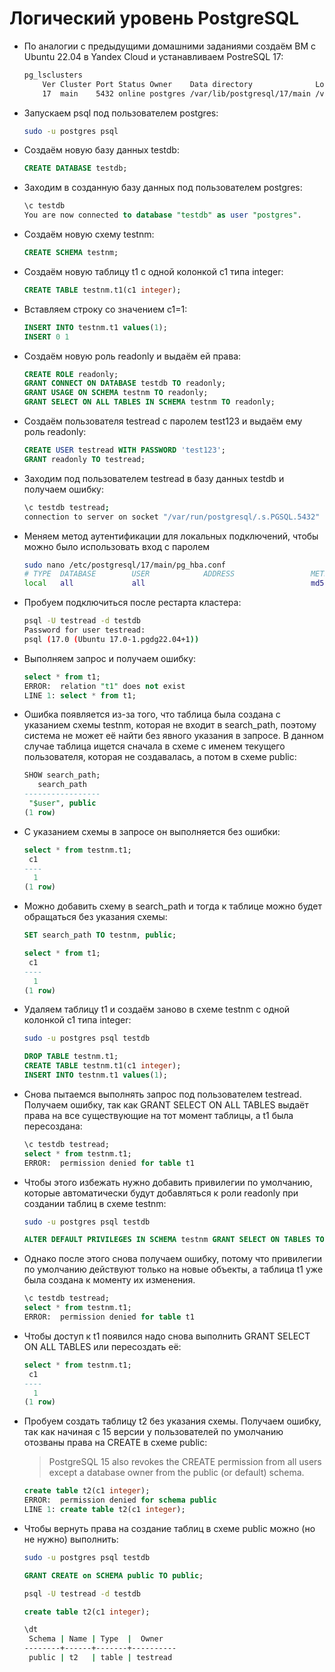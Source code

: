 # Логический уровень PostgreSQL
- По аналогии с предыдущими домашними заданиями создаём ВМ c Ubuntu 22.04 в Yandex Cloud и устанавливаем PostreSQL 17:
	```sh 
	pg_lsclusters
		Ver Cluster Port Status Owner    Data directory              Log file
		17  main    5432 online postgres /var/lib/postgresql/17/main /var/log/postgresql/postgresql-17-main.log
	```
- Запускаем psql под пользователем postgres:
	```sh
	sudo -u postgres psql
	```
- Создаём новую базу данных testdb:
	```sql
	CREATE DATABASE testdb;
	```
- Заходим в созданную базу данных под пользователем postgres:
	```sql
	\c testdb
	You are now connected to database "testdb" as user "postgres".
	```
- Создаём новую схему testnm:
	```sql
	CREATE SCHEMA testnm;
	```
- Создаём новую таблицу t1 с одной колонкой c1 типа integer:
	```sql
	CREATE TABLE testnm.t1(c1 integer);
	```

- Вставляем строку со значением c1=1:
	```sql
	INSERT INTO testnm.t1 values(1);
	INSERT 0 1
	```
- Создаём новую роль readonly и выдаём ей права:
	```sql
	CREATE ROLE readonly;
	GRANT CONNECT ON DATABASE testdb TO readonly;
	GRANT USAGE ON SCHEMA testnm TO readonly;
	GRANT SELECT ON ALL TABLES IN SCHEMA testnm TO readonly;
	```
- Создаём пользователя testread с паролем test123 и выдаём ему роль readonly:
	```sql
	CREATE USER testread WITH PASSWORD 'test123';
	GRANT readonly TO testread;
	```
- Заходим под пользователем testread в базу данных testdb и получаем ошибку:
	```sh
	\c testdb testread;
	connection to server on socket "/var/run/postgresql/.s.PGSQL.5432" failed: FATAL:  Peer authentication failed for user "testread"
	```
-  Меняем метод аутентификации для локальных подключений, чтобы можно было использовать вход с паролем	
    ```sh 
    sudo nano /etc/postgresql/17/main/pg_hba.conf
	# TYPE  DATABASE        USER            ADDRESS                 METHOD
	local   all             all                                     md5
    ```
- Пробуем подключиться после рестарта кластера:
	```sh
	psql -U testread -d testdb
	Password for user testread:
	psql (17.0 (Ubuntu 17.0-1.pgdg22.04+1))	
	```
- Выполняем запрос и получаем ошибку: 
	```sql
	select * from t1;
	ERROR:  relation "t1" does not exist
	LINE 1: select * from t1;
	```
- Ошибка появляется из-за того, что таблица была создана с указанием схемы testnm, которая не входит в search_path, поэтому система не может её найти без явного указания в запросе. В данном случае таблица ищется сначала в схеме с именем текущего пользователя, которая не создавалась, а потом в схеме public:
	```sql
	SHOW search_path;
	   search_path
	-----------------
	 "$user", public
	(1 row)
	```
	
- С указанием схемы в запросе он выполняется без ошибки:
	```sql
	select * from testnm.t1;
	 c1
	----
	  1
	(1 row)
	```
- Можно добавить схему в search_path и тогда к таблице можно будет обращаться без указания схемы:
	```sql
	SET search_path TO testnm, public;
	```
	
	```sql
	select * from t1;
	 c1
	----
	  1
	(1 row)
	```
- Удаляем таблицу t1 и создаём заново в схеме testnm с одной колонкой c1 типа integer:
	```sh
	sudo -u postgres psql testdb
	```
	```sql
	DROP TABLE testnm.t1;
	CREATE TABLE testnm.t1(c1 integer);
	INSERT INTO testnm.t1 values(1);
	```
- Снова пытаемся выполнять запрос под пользователем testread. Получаем ошибку, так как GRANT SELECT ON ALL TABLES выдаёт права на все существующие на тот момент таблицы, а t1 была пересоздана:
	```sql
	\c testdb testread;
	select * from testnm.t1;
	ERROR:  permission denied for table t1
	```
-  Чтобы этого избежать нужно добавить привилегии по умолчанию, которые автоматически будут добавляться к роли readonly при создании таблиц в схеме testnm:
	```sh
	sudo -u postgres psql testdb
	```
	```sql
	ALTER DEFAULT PRIVILEGES IN SCHEMA testnm GRANT SELECT ON TABLES TO readonly;
	```
- Однако после этого снова получаем ошибку, потому что привилегии по умолчанию действуют только на новые объекты, а таблица t1 уже была создана к моменту их изменения. 
	```sql
	\c testdb testread;
	select * from testnm.t1;
	ERROR:  permission denied for table t1
	```
- Чтобы доступ к t1 появился надо снова выполнить GRANT SELECT ON ALL TABLES или пересоздать её:
	```sql
	select * from testnm.t1;
	 c1
	----
	  1
	(1 row)
	```
- Пробуем создать таблицу t2 без указания схемы. Получаем ошибку, так как начиная с 15 версии у пользователей по умолчанию отозваны права на CREATE в схеме public:
	>PostgreSQL 15 also revokes the CREATE permission from all users except a database owner from the public (or default) schema.
	
	```sql
	create table t2(c1 integer);
	ERROR:  permission denied for schema public
	LINE 1: create table t2(c1 integer);
	```
- Чтобы вернуть права на создание таблиц в схеме public можно (но не нужно) выполнить:
	```sh
	sudo -u postgres psql testdb
	```
	```sql
	GRANT CREATE on SCHEMA public TO public;
	```
	```sh
	psql -U testread -d testdb
	```
	```sql
	create table t2(c1 integer);
	```
	```sh
	\dt
	 Schema | Name | Type  |  Owner
	--------+------+-------+----------
	 public | t2   | table | testread
	```
	
		